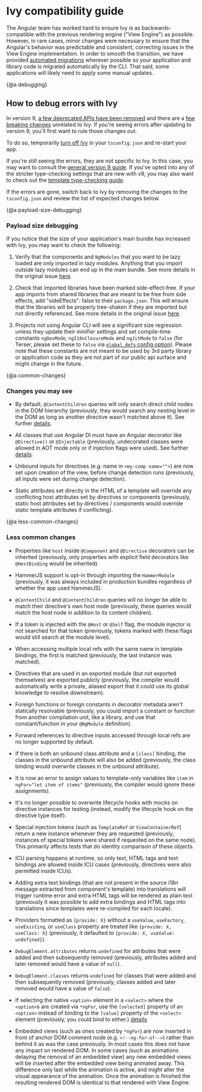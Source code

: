 # Ivy compatibility guide

The Angular team has worked hard to ensure Ivy is as backwards-compatible with the previous rendering engine ("View Engine") as possible.
However, in rare cases, minor changes were necessary to ensure that the Angular's behavior was predictable and consistent, correcting issues in the View Engine implementation.
In order to smooth the transition, we have provided [automated migrations](guide/updating-to-version-9#migrations) wherever possible so your application and library code is migrated automatically by the CLI.
That said, some applications will likely need to apply some manual updates.

{@a debugging}
## How to debug errors with Ivy

In version 9, [a few deprecated APIs have been removed](guide/updating-to-version-9#removals) and there are a [few breaking changes](guide/updating-to-version-9#breaking-changes) unrelated to Ivy.
If you're seeing errors after updating to version 9, you'll first want to rule those changes out.

To do so, temporarily [turn off Ivy](guide/ivy#opting-out-of-angular-ivy) in your `tsconfig.json` and re-start your app.

If you're still seeing the errors, they are not specific to Ivy. In this case, you may want to consult the [general version 9 guide](guide/updating-to-version-9). If you've opted into any of the stricter type-checking settings that are new with v9, you may also want to check out the [template type-checking guide](guide/template-typecheck).

If the errors are gone, switch back to Ivy by removing the changes to the `tsconfig.json` and review the list of expected changes below.

{@a payload-size-debugging}
### Payload size debugging

If you notice that the size of your application's main bundle has increased with Ivy, you may want to check the following:

1. Verify that the components and `NgModules` that you want to be lazy loaded are only imported in lazy modules.
Anything that you import outside lazy modules can end up in the main bundle.
See more details in the original issue [here](https://github.com/angular/angular-cli/issues/16146#issuecomment-557559287).

1. Check that imported libraries have been marked side-effect-free.
If your app imports from shared libraries that are meant to be free from side effects, add "sideEffects": false to their `package.json`.
This will ensure that the libraries will be properly tree-shaken if they are imported but not directly referenced.
See more details in the original issue [here](https://github.com/angular/angular-cli/issues/16799#issuecomment-580912090).

1. Projects not using Angular CLI will see a significant size regression unless they update their minifier settings and set compile-time constants `ngDevMode`, `ngI18nClosureMode` and `ngJitMode` to `false` (for Terser, please set these to `false` via [`global_defs` config option](https://terser.org/docs/api-reference.html#conditional-compilation)).
Please note that these constants are not meant to be used by 3rd party library or application code as they are not part of our public api surface and might change in the future.


{@a common-changes}
### Changes you may see

* By default, `@ContentChildren` queries will only search direct child nodes in the DOM hierarchy (previously, they would search any nesting level in the DOM as long as another directive wasn't matched above it). See further [details](guide/ivy-compatibility-examples#content-children-descendants).

* All classes that use Angular DI must have an Angular decorator like `@Directive()` or `@Injectable` (previously, undecorated classes were allowed in AOT mode only or if injection flags were used). See further [details](guide/ivy-compatibility-examples#undecorated-classes).

* Unbound inputs for directives (e.g. name in `<my-comp name="">`) are now set upon creation of the view, before change detection runs (previously, all inputs were set during change detection).

* Static attributes set directly in the HTML of a template will override any conflicting host attributes set by directives or components (previously, static host attributes set by directives / components would override static template attributes if conflicting).

{@a less-common-changes}
### Less common changes

* Properties like `host` inside `@Component` and `@Directive` decorators can be inherited (previously, only properties with explicit field decorators like `@HostBinding` would be inherited).

* HammerJS support is opt-in through importing the `HammerModule` (previously, it was always included in production bundles regardless of whether the app used HammerJS).

* `@ContentChild` and `@ContentChildren` queries will no longer be able to match their directive's own host node (previously, these queries would match the host node in addition to its content children).

* If a token is injected with the `@Host` or `@Self` flag, the module injector is not searched for that token (previously, tokens marked with these flags would still search at the module level).

* When accessing multiple local refs with the same name in template bindings, the first is matched (previously, the last instance was matched).

* Directives that are used in an exported module (but not exported themselves) are exported publicly (previously, the compiler would automatically write a private, aliased export that it could use its global knowledge to resolve downstream).

* Foreign functions or foreign constants in decorator metadata aren't statically resolvable (previously, you could import a constant or function from another compilation unit, like a library, and use that constant/function in your `@NgModule` definition).

* Forward references to directive inputs accessed through local refs are no longer supported by default.

* If there is both an unbound class attribute and a `[class]` binding, the classes in the unbound attribute will also be added (previously, the class binding would overwrite classes in the unbound attribute).

* It is now an error to assign values to template-only variables like `item` in `ngFor="let item of items"` (previously, the compiler would ignore these assignments).

* It's no longer possible to overwrite lifecycle hooks with mocks on directive instances for testing (instead, modify the lifecycle hook on the directive type itself).

* Special injection tokens (such as `TemplateRef` or `ViewContainerRef`) return a new instance whenever they are requested (previously, instances of special tokens were shared if requested on the same node). This primarily affects tests that do identity comparison of these objects.

* ICU parsing happens at runtime, so only text, HTML tags and text bindings are allowed inside ICU cases (previously, directives were also permitted inside ICUs).

* Adding extra text bindings (that are not present in the source i18n message extracted from component's template) into translations will trigger runtime error and extra HTML tags will be rendered as plain text (previously it was possible to add extra bindings and HTML tags into translations since templates were re-compiled for each locale).

* Providers formatted as `{provide: X}` without a `useValue`, `useFactory`, `useExisting`, or `useClass` property are treated like `{provide: X, useClass: X}` (previously, it defaulted to `{provide: X, useValue: undefined}`).

* `DebugElement.attributes` returns `undefined` for attributes that were added and then subsequently removed (previously, attributes added and later removed would have a value of `null`).

* `DebugElement.classes` returns `undefined` for classes that were added and then subsequently removed (previously, classes added and later removed would have a value of `false`).

* If selecting the native `<option>` element in a `<select>` where the `<option>`s are created via `*ngFor`, use the `[selected]` property of an `<option>` instead of binding to the `[value]` property of the `<select>` element (previously, you could bind to either.) [details](guide/ivy-compatibility-examples#select-value-binding)

* Embedded views (such as ones created by `*ngFor`) are now inserted in front of anchor DOM comment node (e.g. `<!--ng-for-of-->`) rather than behind it as was the case previously.
In most cases this does not have any impact on rendered DOM.
In some cases (such as animations delaying the removal of an embedded view) any new embedded views will be inserted after the embedded view being animated away.
This difference only last while the animation is active, and might alter the visual appearance of the animation.
Once the animation is finished the resulting rendered DOM is identical to that rendered with View Engine.
